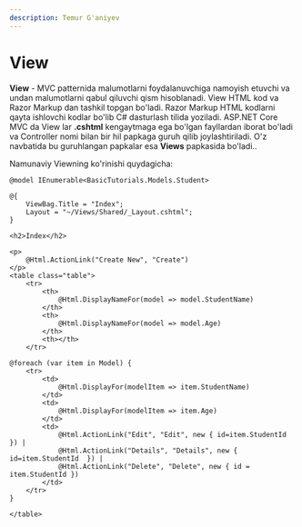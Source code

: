 ```yaml
---
description: Temur G'aniyev
---
```


# View

**View** - MVC patternida malumotlarni foydalanuvchiga namoyish etuvchi va undan malumotlarni qabul qiluvchi qism hisoblanadi. View  HTML kod va Razor Markup dan tashkil topgan bo\'ladi. Razor Markup HTML kodlarni qayta ishlovchi kodlar bo\'lib C# dasturlash tilida yoziladi. ASP.NET Core MVC da View lar **.cshtml** kengaytmaga ega bo\'lgan fayllardan iborat bo\'ladi va Controller nomi bilan bir hil papkaga guruh qilib joylashtiriladi. O\'z navbatida bu guruhlangan papkalar esa **Views** papkasida bo\'ladi..

Namunaviy Viewning ko\'rinishi quydagicha:

```cshap
@model IEnumerable<BasicTutorials.Models.Student>

@{
    ViewBag.Title = "Index";
    Layout = "~/Views/Shared/_Layout.cshtml";
}

<h2>Index</h2>

<p>
    @Html.ActionLink("Create New", "Create")
</p>
<table class="table">
    <tr>
        <th>
            @Html.DisplayNameFor(model => model.StudentName)
        </th>
        <th>
            @Html.DisplayNameFor(model => model.Age)
        </th>
        <th></th>
    </tr>

@foreach (var item in Model) {
    <tr>
        <td>
            @Html.DisplayFor(modelItem => item.StudentName)
        </td>
        <td>
            @Html.DisplayFor(modelItem => item.Age)
        </td>
        <td>
            @Html.ActionLink("Edit", "Edit", new { id=item.StudentId }) |
            @Html.ActionLink("Details", "Details", new { id=item.StudentId  }) |
            @Html.ActionLink("Delete", "Delete", new { id = item.StudentId })
        </td>
    </tr>
}

</table>

```
